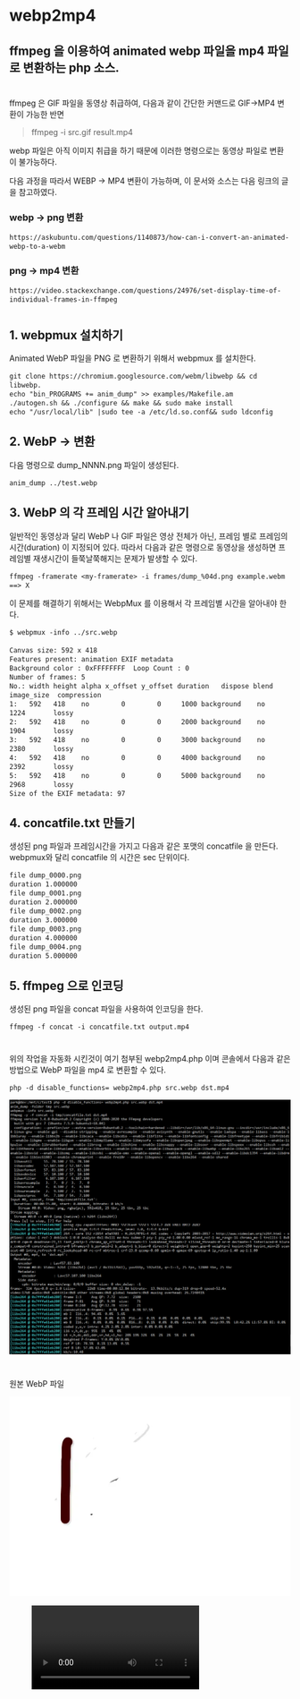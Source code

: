 # webp2mp4

## ffmpeg 을 이용하여 animated webp 파일을 mp4 파일로 변환하는 php 소스.

#

ffmpeg 은 GIF 파일을 동영상 취급하여, 다음과 같이 간단한 커맨드로 GIF->MP4 변환이 가능한 반면

> ffmpeg -i src.gif  result.mp4

webp 파일은 아직 이미지 취급을 하기 때문에 이러한 명령으로는 동영상 파일로 변환이 불가능하다.

다음 과정을 따라서 WEBP -> MP4 변환이 가능하며, 이 문서와 소스는 다음 링크의 글을 참고하였다.

### webp -> png 변환
	https://askubuntu.com/questions/1140873/how-can-i-convert-an-animated-webp-to-a-webm

### png -> mp4 변환
	https://video.stackexchange.com/questions/24976/set-display-time-of-individual-frames-in-ffmpeg


#

## 1. webpmux 설치하기

Animated WebP 파일을 PNG 로 변환하기 위해서 webpmux 를 설치한다.

	git clone https://chromium.googlesource.com/webm/libwebp && cd libwebp.
	echo "bin_PROGRAMS += anim_dump" >> examples/Makefile.am
	./autogen.sh && ./configure && make && sudo make install
	echo "/usr/local/lib" |sudo tee -a /etc/ld.so.conf&& sudo ldconfig


## 2. WebP -> 변환

다음 명령으로 dump_NNNN.png 파일이 생성된다.

	anim_dump ../test.webp


## 3. WebP 의 각 프레임 시간 알아내기

일반적인 동영상과 달리 WebP 나 GIF 파일은 영상 전체가 아닌, 프레임 별로 프레임의 시간(duration) 이 지정되어 있다. 따라서 다음과 같은 명령으로 동영상을 생성하면 프레임별 재생시간이 들쭉날쭉해지는 문제가 발생할 수 있다.

	ffmpeg -framerate <my-framerate> -i frames/dump_%04d.png example.webm ==> X 

이 문제를 해결하기 위해서는 WebpMux 를 이용해서 각 프레임별 시간을 알아내야 한다.

	$ webpmux -info ../src.webp

	Canvas size: 592 x 418
	Features present: animation EXIF metadata
	Background color : 0xFFFFFFFF  Loop Count : 0
	Number of frames: 5
	No.: width height alpha x_offset y_offset duration   dispose blend image_size  compression
	1:   592   418    no        0        0     1000 background    no       1224       lossy
	2:   592   418    no        0        0     2000 background    no       1904       lossy
	3:   592   418    no        0        0     3000 background    no       2380       lossy
	4:   592   418    no        0        0     4000 background    no       2392       lossy
	5:   592   418    no        0        0     5000 background    no       2968       lossy
	Size of the EXIF metadata: 97


## 4. concatfile.txt 만들기

생성된 png 파일과 프레임시간을 가지고 다음과 같은 포맷의 concatfile 을 만든다.
webpmux와 달리 concatfile 의 시간은 sec 단위이다.

	file dump_0000.png
	duration 1.000000
	file dump_0001.png
	duration 2.000000
	file dump_0002.png
	duration 3.000000
	file dump_0003.png
	duration 4.000000
	file dump_0004.png
	duration 5.000000


## 5. ffmpeg 으로 인코딩

생성된 png 파일을 concat 파일을 사용하여 인코딩을 한다.

	ffmpeg -f concat -i concatfile.txt output.mp4



# 

위의 작업을 자동화 시킨것이 여기 첨부된 webp2mp4.php 이며 콘솔에서 다음과 같은 방법으로 WebP 파일을 mp4 로 변환할 수 있다.

	php -d disable_functions= webp2mp4.php src.webp dst.mp4

![screenshot](screenshot.png)



# 
원본 WebP 파일

![screenshot](src.webp)


<figure class="video_container">
  <video controls="true" allowfullscreen="true" >
    <source src="dst.mp4" type="video/mp4">
  </video>
</figure>

